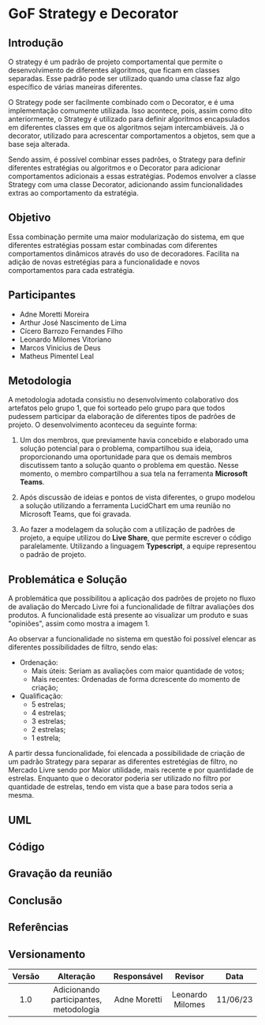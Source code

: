 # GoF Strategy e Decorator

## Introdução

O strategy é um padrão de projeto comportamental que permite o desenvolvimento de diferentes algoritmos, que ficam em classes separadas. Esse padrão pode ser utilizado quando uma classe faz algo específico de várias maneiras diferentes. 

O Strategy pode ser facilmente combinado com o Decorator, e é uma implementação comumente utilizada. Isso acontece, pois, assim como dito anteriormente, o Strategy é utilizado para definir algoritmos  encapsulados em diferentes classes em que os algoritmos sejam intercambiáveis. Já o decorator, utilizado para acrescentar comportamentos a objetos, sem que a base seja alterada. 

Sendo assim, é possível combinar esses padrões, o Strategy para definir diferentes estratégias ou algoritmos e o Decorator para adicionar comportamentos adicionais a essas estratégias. Podemos envolver a classe Strategy com uma classe Decorator, adicionando assim funcionalidades extras ao comportamento da estratégia.

## Objetivo

Essa combinação permite uma maior modularização do sistema, em que diferentes estratégias possam estar combinadas com diferentes comportamentos dinâmicos através do uso de decoradores. Facilita na adição de novas estretégias para a funcionalidade e novos comportamentos para cada estratégia. 

## Participantes

- Adne Moretti Moreira
- Arthur José Nascimento de Lima
- Cícero Barrozo Fernandes Filho
- Leonardo Milomes Vitoriano
- Marcos Vinicius de Deus
- Matheus Pimentel Leal

## Metodologia

A metodologia adotada consistiu no desenvolvimento colaborativo dos artefatos pelo grupo 1, que foi sorteado pelo grupo para que todos pudessem participar da elaboração de diferentes tipos de padrões de projeto. O desenvolvimento aconteceu da seguinte forma: 

1. Um dos membros, que previamente havia concebido e elaborado uma solução potencial para o problema, compartilhou sua ideia, proporcionando uma oportunidade para que os demais membros discutissem tanto a solução quanto o problema em questão. Nesse momento, o membro compartilhou a sua tela na ferramenta **Microsoft Teams**.

2. Após discussão de ideias e pontos de vista diferentes, o grupo modelou a solução utilizando a ferramenta LucidChart em uma reunião no Microsoft Teams, que foi gravada. 

3. Ao fazer a modelagem da solução com a utilização de padrões de projeto, a equipe utilizou do **Live Share**, que permite escrever o código paralelamente. Utilizando a linguagem **Typescript**, a equipe representou o padrão de projeto. 

## Problemática e Solução

A problemática que possibilitou a aplicação dos padrões de projeto no fluxo de avaliação do Mercado Livre foi a funcionalidade de filtrar avaliações dos produtos. A funcionalidade está presente ao visualizar um produto e suas "opiniões", assim como mostra a imagem 1. 

Ao observar a funcionalidade no sistema em questão foi possível elencar as diferentes possibilidades de filtro, sendo elas: 

- Ordenação: 
    - Mais úteis: Seriam as avaliações com maior quantidade de votos; 
    - Mais recentes: Ordenadas de forma dcrescente do momento de criação; 
- Qualificação: 
    - 5 estrelas;
    - 4 estrelas;
    - 3 estrelas;
    - 2 estrelas;
    - 1 estrela;

A partir dessa funcionalidade, foi elencada a possibilidade de criação de um padrão Strategy para separar as diferentes estretégias de filtro, no Mercado Livre sendo por Maior utilidade, mais recente e por quantidade de estrelas. Enquanto que o decorator poderia ser utilizado no filtro por quantidade de estrelas, tendo em vista que a base para todos seria a mesma. 

## UML

## Código 

## Gravação da reunião

## Conclusão

## Referências

## Versionamento

| Versão |                  Alteração                   |    Responsável     |      Revisor       | Data  |
| :----: | :------------------------------------------: | :----------------: | :----------------: | :---: |
|  1.0   | Adicionando participantes, metodologia | Adne Moretti |   Leonardo Milomes  | 11/06/23  |